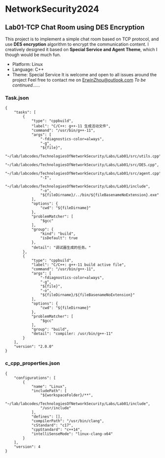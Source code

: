 # NetworkSecurity2024
## Lab01-TCP Chat Room using DES Encryption
This project is to implement a simple chat room based on TCP protocol, and use **DES encryption** algorithm to encrypt the communication content. I creatively designed it based on **Special Service and Agent Theme**, which I though would be much fun.
* Platform: Linux
* Language: C++
* Theme: Special Service
It is welcome and open to all issues around the project
Feel free to contact me on ErwinZhou@outlook.com
*To be continued......*
### Task.json
```
{
    "tasks": [
        {
            "type": "cppbuild",
            "label": "C/C++: g++-11 生成活动文件",
            "command": "/usr/bin/g++-11",
            "args": [
                "-fdiagnostics-color=always",
                "-g",
                "${file}",
                "~/lab/labcodes/TechnologiesOfNetworkSecurity/Labs/Lab01/src/utils.cpp",
                "~/lab/labcodes/TechnologiesOfNetworkSecurity/Labs/Lab01/src/DES.cpp",
                "~/lab/labcodes/TechnologiesOfNetworkSecurity/Labs/Lab01/src/agent.cpp",
                "-I",
                "~/lab/labcodes/TechnologiesOfNetworkSecurity/Labs/Lab01/include",
                "-o",
                "${fileDirname}/../bin/${fileBasenameNoExtension}.exe"
            ],
            "options": {
                "cwd": "${fileDirname}"
            },
            "problemMatcher": [
                "$gcc"
            ],
            "group": {
                "kind": "build",
                "isDefault": true
            },
            "detail": "调试器生成的任务。"
        },
        {
            "type": "cppbuild",
            "label": "C/C++: g++-11 build active file",
            "command": "/usr/bin/g++-11",
            "args": [
                "-fdiagnostics-color=always",
                "-g",
                "${file}",
                "-o",
                "${fileDirname}/${fileBasenameNoExtension}"
            ],
            "options": {
                "cwd": "${fileDirname}"
            },
            "problemMatcher": [
                "$gcc"
            ],
            "group": "build",
            "detail": "compiler: /usr/bin/g++-11"
        }
    ],
    "version": "2.0.0"
}
```
### c_cpp_properties.json
```
{
    "configurations": [
        {
            "name": "Linux",
            "includePath": [
                "${workspaceFolder}/**",
                "~/lab/labcodes/TechnologiesOfNetworkSecurity/Labs/Lab01/include",
                "/usr/include"
            ],
            "defines": [],
            "compilerPath": "/usr/bin/clang",
            "cStandard": "c17",
            "cppStandard": "c++14",
            "intelliSenseMode": "linux-clang-x64"
        }
    ],
    "version": 4
}
```